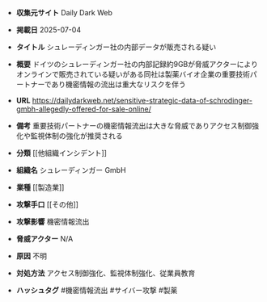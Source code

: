 - **収集元サイト**
Daily Dark Web

- **掲載日**
2025-07-04

- **タイトル**
シュレーディンガー社の内部データが販売される疑い

- **概要**
ドイツのシュレーディンガー社の内部記録約9GBが脅威アクターによりオンラインで販売されている疑いがある同社は製薬バイオ企業の重要技術パートナーであり機密情報の流出は重大なリスクを伴う

- **URL**
https://dailydarkweb.net/sensitive-strategic-data-of-schrodinger-gmbh-allegedly-offered-for-sale-online/

- **備考**
重要技術パートナーの機密情報流出は大きな脅威でありアクセス制御強化や監視体制の強化が推奨される

- **分類**
[[他組織インシデント]]

- **組織名**
シュレーディンガー GmbH

- **業種**
[[製造業]]

- **攻撃手口**
[[その他]]

- **攻撃影響**
機密情報流出

- **脅威アクター**
N/A

- **原因**
不明

- **対処方法**
アクセス制御強化、監視体制強化、従業員教育

- **ハッシュタグ**
#機密情報流出 #サイバー攻撃 #製薬
